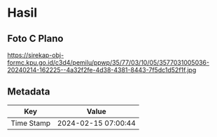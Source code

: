 # Hasil

## Foto C Plano

https://sirekap-obj-formc.kpu.go.id/c3d4/pemilu/ppwp/35/77/03/10/05/3577031005036-20240214-162225--4a32f2fe-4d38-4381-8443-7f5dc1d52f1f.jpg


## Metadata

| Key        | Value               |
| ---------- | ------------------- |
| Time Stamp | 2024-02-15 07:00:44 |



